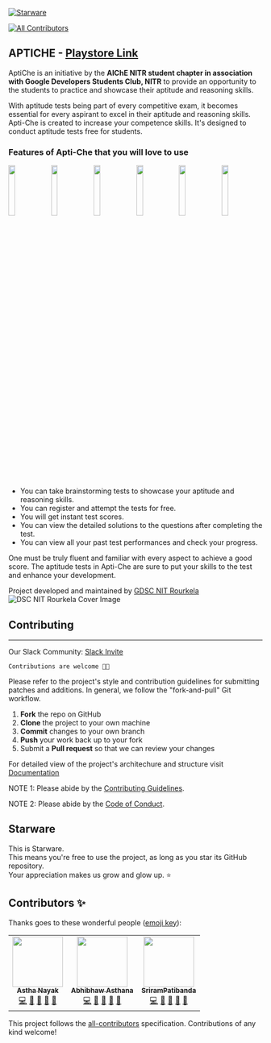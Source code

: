 [![Starware](https://img.shields.io/badge/Starware-⭐-black?labelColor=f9b00d)](https://github.com/zepfietje/starware)
<!-- ALL-CONTRIBUTORS-BADGE:START - Do not remove or modify this section -->
[![All Contributors](https://img.shields.io/badge/all_contributors-3-orange.svg?style=flat-square)](#contributors-)
<!-- ALL-CONTRIBUTORS-BADGE:END -->

## APTICHE - [Playstore Link](https://play.google.com/store/apps/details?id=org.dscnitrourkela.aptiche)

AptiChe is an initiative by the **AIChE NITR student chapter in association with Google Developers Students Club, NITR** to provide an opportunity to the students to practice and showcase their aptitude and reasoning skills.

With aptitude tests being part of every competitive exam, it becomes essential for every aspirant to excel in their aptitude and reasoning skills. Apti-Che is created to increase your competence skills. It's designed to conduct aptitude tests free for students.

### Features of Apti-Che that you will love to use

<p float="center">
  <img src="https://play-lh.googleusercontent.com/DMfExgC8LW-AjhBkq2qDmV3gCa66y5qE7ZnkFW43HLz0mKNka2IINzGDr05l976gzg=w2122-h1032-rw" width="16%" />
  <img src="https://play-lh.googleusercontent.com/5dSERWvQE6zz6OJMGORViTyZ6qWT-pBMUZN87V1hqV6iEpUUwUBNSD0NqUplp1Ck_zU=w720-h310-rw" width="16%" />
  <img src="https://play-lh.googleusercontent.com/fyNSVRPNHZktr5RosKMhkmFvlgfQIvdjNQZsxOXK9IW3wrdbfdsvssIOH4_qK_EYnQk=w720-h310-rw" width="16%" />
  <img src="https://play-lh.googleusercontent.com/4Tqyo5m82Mbn853MFGtHsgeZrkG7dDXFIDW7qETMWfvZDPfPDoNQxMfPxyvz9uTPxWw=w720-h310-rw" width="16%" />
  <img src="https://play-lh.googleusercontent.com/0HULJm8o5zck4eH67PFvHmzaFSZPE3e4hZO2cHnwazUiHq_Ihm4ldRXuZ1omvJHIoAU=w720-h310-rw" width="16%" />
  <img src="https://play-lh.googleusercontent.com/zd42twaWtFDD0K3OpiOLKqL8FDYmuGxXkB4Gwp8zscsHHpbo1gIUwHkDjjTxgEnSpCE=w720-h310-rw" width="16%" />
</p>

- You can take brainstorming tests to showcase your aptitude and reasoning skills.
- You can register and attempt the tests for free.
- You will get instant test scores.
- You can view the detailed solutions to the questions after completing the test.
- You can view all your past test performances and check your progress.

One must be truly fluent and familiar with every aspect to achieve a good score. The aptitude tests in Apti-Che are sure to put your skills to the test and enhance your development.

Project developed and maintained by [GDSC NIT Rourkela](https://dscnitrourkela.org/)
![DSC NIT Rourkela Cover Image](./RepoCover.png)

## Contributing

------------
Our Slack Community: [Slack Invite](http://bit.ly/NITRDevs) <br>

`Contributions are welcome 🎉🎉`

Please refer to the project's style and contribution guidelines for submitting patches and additions. In general, we follow the "fork-and-pull" Git workflow.

 1. **Fork** the repo on GitHub
 2. **Clone** the project to your own machine
 3. **Commit** changes to your own branch
 4. **Push** your work back up to your fork
 5. Submit a **Pull request** so that we can review your changes

For detailed view of the project's architechure and structure visit [Documentation](./aptiche/README.md)

NOTE 1: Please abide by the [Contributing Guidelines](./CONTRIBUTING.md).

NOTE 2: Please abide by the [Code of Conduct](./CODE_OF_CONDUCT.md).

## Starware

This is Starware.  
This means you're free to use the project, as long as you star its GitHub repository.  
Your appreciation makes us grow and glow up. ⭐

## Contributors ✨

Thanks goes to these wonderful people ([emoji key](https://allcontributors.org/docs/en/emoji-key)):

<!-- ALL-CONTRIBUTORS-LIST:START - Do not remove or modify this section -->
<!-- prettier-ignore-start -->
<!-- markdownlint-disable -->
<table>
  <tr>
    <td align="center"><a href="https://github.com/nayakastha"><img src="https://avatars.githubusercontent.com/u/58568514?v=4?s=100" width="100px;" alt=""/><br /><sub><b>Astha Nayak</b></sub></a><br /><a href="https://github.com/dscnitrourkela/project-maple/commits?author=nayakastha" title="Code">💻</a> <a href="https://github.com/dscnitrourkela/project-maple/commits?author=nayakastha" title="Documentation">📖</a> <a href="#ideas-nayakastha" title="Ideas, Planning, & Feedback">🤔</a> <a href="#projectManagement-nayakastha" title="Project Management">📆</a> <a href="#maintenance-nayakastha" title="Maintenance">🚧</a></td>
    <td align="center"><a href="https://abhibhaw.co"><img src="https://avatars.githubusercontent.com/u/39991296?v=4?s=100" width="100px;" alt=""/><br /><sub><b>Abhibhaw Asthana</b></sub></a><br /><a href="https://github.com/dscnitrourkela/project-maple/commits?author=abhibhaw" title="Code">💻</a> <a href="https://github.com/dscnitrourkela/project-maple/commits?author=abhibhaw" title="Documentation">📖</a> <a href="#ideas-abhibhaw" title="Ideas, Planning, & Feedback">🤔</a> <a href="#projectManagement-abhibhaw" title="Project Management">📆</a> <a href="#maintenance-abhibhaw" title="Maintenance">🚧</a></td>
    <td align="center"><a href="https://www.linkedin.com/in/patibanda-sriram-237a0b193/"><img src="https://avatars.githubusercontent.com/u/56649197?v=4?s=100" width="100px;" alt=""/><br /><sub><b>SriramPatibanda</b></sub></a><br /><a href="https://github.com/dscnitrourkela/project-maple/commits?author=SriramPatibanda" title="Code">💻</a> <a href="https://github.com/dscnitrourkela/project-maple/commits?author=SriramPatibanda" title="Documentation">📖</a> <a href="#ideas-SriramPatibanda" title="Ideas, Planning, & Feedback">🤔</a> <a href="#projectManagement-SriramPatibanda" title="Project Management">📆</a> <a href="#maintenance-SriramPatibanda" title="Maintenance">🚧</a></td>
  </tr>
</table>

<!-- markdownlint-restore -->
<!-- prettier-ignore-end -->

<!-- ALL-CONTRIBUTORS-LIST:END -->

This project follows the [all-contributors](https://github.com/all-contributors/all-contributors) specification. Contributions of any kind welcome!
